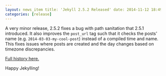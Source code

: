 ```yaml
---
layout: news_item title: 'Jekyll 2.5.2 Released' date: 2014-11-12 18:49:08 -0800 author: parkr version: 2.5.2
categories: [release]
---
```


A very minor release, 2.5.2 fixes a bug with path sanitation that 2.5.1 introduced. It also improves the `post_url` tag
such that it checks the posts' name (e.g. `2014-03-03-my-cool-post`) instead of a compiled time and name. This fixes
issues where posts are created and the day changes based on timezone discrepancies.

[Full history here.](/docs/history/)

Happy Jekylling!
